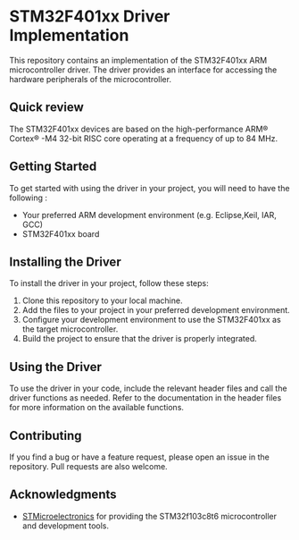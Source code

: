 # STM32F401xx Driver Implementation
This repository contains an implementation of the STM32F401xx ARM microcontroller driver. The driver provides an interface for accessing the hardware peripherals of the microcontroller.

##  Quick review 
The STM32F401xx devices are based on the high-performance
ARM® Cortex® -M4 32-bit RISC core operating at a frequency of up to 84 MHz.

## Getting Started
To get started with using the driver in your project, you will need to have the following :

- Your preferred ARM development environment (e.g. Eclipse,Keil, IAR, GCC)
- STM32F401xx board 

## Installing the Driver
To install the driver in your project, follow these steps:

1. Clone this repository to your local machine.
2. Add the files to your project in your preferred development environment.
3. Configure your development environment to use the STM32F401xx 
as the target microcontroller.
4. Build the project to ensure that the driver is properly integrated.

## Using the Driver
To use the driver in your code, include the relevant header files and call the driver functions as needed. Refer to the documentation in the header files for more information on the available functions.

## Contributing
If you find a bug or have a feature request, please open an issue in the repository. Pull requests are also welcome.


## Acknowledgments
- [STMicroelectronics](https://www.st.com/) for providing the STM32f103c8t6 microcontroller and development tools.
